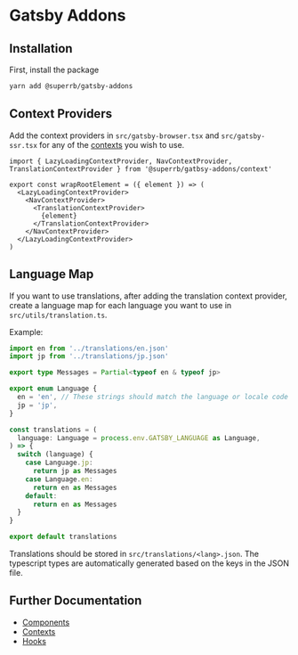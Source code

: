 # Gatsby Addons

## Installation

First, install the package

```sh
yarn add @superrb/gatsby-addons
```

## Context Providers

Add the context providers in `src/gatsby-browser.tsx` and `src/gatsby-ssr.tsx` for any of the [contexts](./src/context/README.md) you wish to use.

```tsx
import { LazyLoadingContextProvider, NavContextProvider, TranslationContextProvider } from '@superrb/gatbsy-addons/context'

export const wrapRootElement = ({ element }) => (
  <LazyLoadingContextProvider>
    <NavContextProvider>
      <TranslationContextProvider>
        {element}
      </TranslationContextProvider>
    </NavContextProvider>
  </LazyLoadingContextProvider>
)
```

## Language Map

If you want to use translations, after adding the translation context provider, create a language map for each language you want to use in `src/utils/translation.ts`.

Example:

```ts
import en from '../translations/en.json'
import jp from '../translations/jp.json'

export type Messages = Partial<typeof en & typeof jp>

export enum Language {
  en = 'en', // These strings should match the language or locale code used in Prismic
  jp = 'jp',
}

const translations = (
  language: Language = process.env.GATSBY_LANGUAGE as Language,
) => {
  switch (language) {
    case Language.jp:
      return jp as Messages
    case Language.en:
      return en as Messages
    default:
      return en as Messages
  }
}

export default translations
```

Translations should be stored in `src/translations/<lang>.json`. The typescript types are automatically generated based on the keys in the JSON file.

## Further Documentation
* [Components](./src/components/README.md)
* [Contexts](./src/components/README.md)
* [Hooks](./src/components/README.md)
